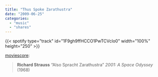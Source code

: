 ```yaml
---
title: "Thus Spoke Zarathustra"
date: "2009-06-25"
categories:
  - "music"
  - "shares"
---
```


{{< spotify type="track" id="1F9gh9ffHCCO1PwTCVclo0" width="100%" height="250" >}}

[moviescore](http://moviescore.tumblr.com/post/129165390/richard-strauss-also-spracht-zarathustra-thus):

> **Richard Strauss**
> “Also Spracht Zarathustra”
> _2001: A Space Odyssey_ (1968)
